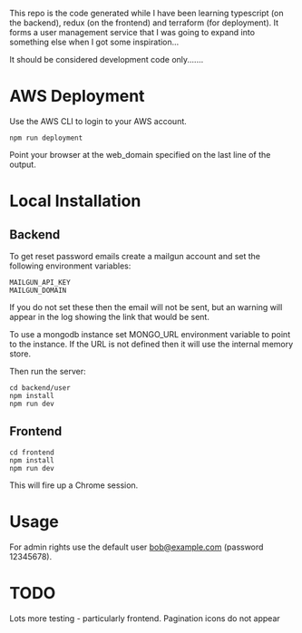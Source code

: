 This repo is the code generated while I have been learning typescript (on the backend),
redux (on the frontend) and terraform (for deployment).  It forms a user management
service that I was going to expand into something else when I got some inspiration...

It should be considered development code only.......

# AWS Deployment

Use the AWS CLI to login to your AWS account.
```
npm run deployment
```

Point your browser at the web_domain specified on the last line of the output.

# Local Installation

## Backend
To get reset password emails create a mailgun account and set the following
environment variables:
```
MAILGUN_API_KEY
MAILGUN_DOMAIN
```
If you do not set these then the email will not be sent, but an warning will
appear in the log showing the link that would be sent.

To use a mongodb instance set MONGO_URL environment variable to point to the instance.
If the URL is not defined then it will use the internal memory store.

Then run the server:
```
cd backend/user
npm install
npm run dev
```

## Frontend
```
cd frontend
npm install
npm run dev
```
This will fire up a Chrome session.

# Usage

For admin rights use the default user bob@example.com (password 12345678).

# TODO

Lots more testing - particularly frontend.
Pagination icons do not appear
